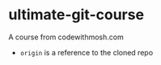 # ultimate-git-course

A course from codewithmosh.com

- `origin` is a reference to the cloned repo
